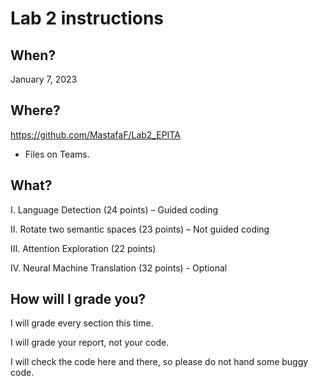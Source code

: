 # Lab 2 instructions

## When?
January 7, 2023

## Where?

https://github.com/MastafaF/Lab2_EPITA

+ Files on Teams.


## What? 

I. Language Detection (24 points) – Guided coding

II. Rotate two semantic spaces (23 points) – Not guided coding

III. Attention Exploration (22 points)

IV. Neural Machine Translation (32 points) - Optional 


## How will I grade you? 
	
I will grade every section this time. 
	
I will grade your report, not your code.
	
I will check the code here and there, so please do not hand some buggy code.